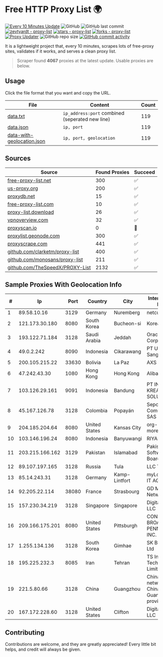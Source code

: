 
# Free HTTP Proxy List 🌍

[![Every 10 Minutes Update](https://github.com/mertguvencli/http-proxy-list/actions/workflows/main.yml/badge.svg?branch=main)](https://github.com/mertguvencli/http-proxy-list/actions/workflows/main.yml)
![GitHub](https://img.shields.io/github/license/mertguvencli/http-proxy-list)
![GitHub last commit](https://img.shields.io/github/last-commit/mertguvencli/http-proxy-list)
[![zevtyardt - proxy-list](https://img.shields.io/static/v1?label=zevtyardt&message=proxy-list&color=blue&logo=github)](https://github.com/zevtyardt/proxy-list "Go to GitHub repo")
[![stars - proxy-list](https://img.shields.io/github/stars/zevtyardt/proxy-list?style=social)](https://github.com/zevtyardt/proxy-list)
[![forks - proxy-list](https://img.shields.io/github/forks/zevtyardt/proxy-list?style=social)](https://github.com/zevtyardt/proxy-list)
[![Proxy Updater](https://github.com/zevtyardt/proxy-list/workflows/Proxy%20Updater/badge.svg)](https://github.com/zevtyardt/proxy-list/actions?query=workflow:"Proxy+Updater")
![GitHub repo size](https://img.shields.io/github/repo-size/zevtyardt/proxy-list)
[![GitHub commit activity](https://img.shields.io/github/commit-activity/m/zevtyardt/proxy-list?logo=commits)](https://github.com/zevtyardt/proxy-list/commits/main)

It is a lightweight project that, every 10 minutes, scrapes lots of free-proxy sites, validates if it works, and serves a clean proxy list.

> Scraper found **4067** proxies at the latest update. Usable proxies are below.

## Usage

Click the file format that you want and copy the URL.

|File|Content|Count|
|----|-------|-----|
|[data.txt](https://raw.githubusercontent.com/mertguvencli/http-proxy-list/main/proxy-list/data.txt)|`ip_address:port` combined (seperated new line)|119|
|[data.json](https://raw.githubusercontent.com/mertguvencli/http-proxy-list/main/proxy-list/data.json)|`ip, port`|119|
|[data-with-geolocation.json](https://raw.githubusercontent.com/mertguvencli/http-proxy-list/main/proxy-list/data-with-geolocation.json)|`ip, port, geolocation`|119|

## Sources

|Source|Found Proxies|Succeed|
|------|-------------|-------|
|[free-proxy-list.net](https://free-proxy-list.net)|300|✅|
|[us-proxy.org](https://www.us-proxy.org)|200|✅|
|[proxydb.net](http://proxydb.net)|15|✅|
|[free-proxy-list.com](https://free-proxy-list.com/?page=&port=&type%5B%5D=http&type%5B%5D=https&up_time=0&search=Search)|10|✅|
|[proxy-list.download](https://www.proxy-list.download/HTTP)|26|✅|
|[vpnoverview.com](https://vpnoverview.com/privacy/anonymous-browsing/free-proxy-servers)|32|✅|
|[proxyscan.io](https://www.proxyscan.io)|0|🚫|
|[proxylist.geonode.com](https://proxylist.geonode.com/api/proxy-list?limit=300&page=1&sort_by=lastChecked&sort_type=desc&protocols=http,https)|300|✅|
|[proxyscrape.com](https://api.proxyscrape.com/v2/?request=displayproxies&protocol=http&timeout=10000&country=all&ssl=all&anonymity=all)|441|✅|
|[github.com/clarketm/proxy-list](https://raw.githubusercontent.com/clarketm/proxy-list/master/proxy-list-raw.txt)|400|✅|
|[github.com/monosans/proxy-list](https://raw.githubusercontent.com/monosans/proxy-list/main/proxies/http.txt)|211|✅|
|[github.com/TheSpeedX/PROXY-List](https://raw.githubusercontent.com/TheSpeedX/PROXY-List/master/http.txt)|2132|✅|


## Sample Proxies With Geolocation Info

|#|Ip|Port|Country|City|Internet Service Provider|
|-|--|----|-------|----|-------------------------|
|1|89.58.10.16|3129|Germany|Nuremberg|netcup GmbH|
|2|121.173.30.180|8080|South Korea|Bucheon-si|Korea Telecom|
|3|193.122.71.184|3128|Saudi Arabia|Jeddah|Oracle Corporation|
|4|49.0.2.242|8090|Indonesia|Cikarawang|PT Usaha Adi Sanggoro|
|5|200.105.215.22|33630|Bolivia|La Paz|AXS Bolivia S. A.|
|6|47.242.43.30|1080|Hong Kong|Hong Kong|Alibaba.com LLC|
|7|103.126.29.161|9091|Indonesia|Bandung|PT INTEGRASIA KREASITAMA SOLUSINDO|
|8|45.167.126.78|3128|Colombia|Popayán|Sepcom Comunicaciones SAS|
|9|204.185.204.64|8080|United States|Kansas City|org-morenet.more.net|
|10|103.146.196.24|8080|Indonesia|Banyuwangi|RIYADNETWORK|
|11|203.215.166.162|3129|Pakistan|Islamabad|Pakistan Software Export Board|
|12|89.107.197.165|3128|Russia|Tula|LLC TK Altair|
|13|85.14.243.31|3128|Germany|Kamp-Lintfort|myLoc managed IT AG|
|14|92.205.22.114|38080|France|Strasbourg|GD MASS Network|
|15|157.230.34.219|3128|Singapore|Singapore|DigitalOcean, LLC|
|16|209.166.175.201|8080|United States|Pittsburgh|CONTINENTAL BROADBAND PENNSYLVANIA, INC.|
|17|1.255.134.136|3128|South Korea|Gimhae|SK Broadband Co Ltd|
|18|195.225.232.3|8085|Iran|Tehran|TS Information Technology Limited|
|19|221.5.80.66|3128|China|Guangzhou|China Unicom  IP network China169 Guangdong province|
|20|167.172.228.60|3128|United States|Clifton|DigitalOcean, LLC|



## Contributing

Contributions are welcome, and they are greatly appreciated! Every
little bit helps, and credit will always be given.

